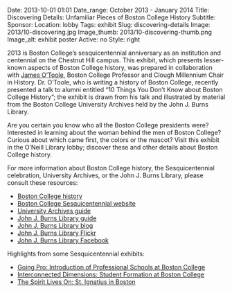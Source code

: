 Date: 2013-10-01 01:01 
Date_range: October 2013 - January 2014
Title: Discovering Details: Unfamiliar Pieces of Boston College History 
Subtitle: 
Sponsor:
Location: lobby
Tags: exhibit
Slug: discovering-details
Image: 2013/10-discovering.jpg
Image_thumb: 2013/10-discovering-thumb.png
Image_alt: exhibit poster
Active: no
Style: right

<p>2013 is Boston College&rsquo;s sesquicentennial anniversary as an   institution and centennial on the Chestnut Hill campus. This exhibit,   which presents lesser-known aspects of Boston College history, was   prepared in collaboration with <a target="_blank" href="http://www.bc.edu/schools/cas/history/faculty/alphabetical/otoole_james.html">James O&rsquo;Toole</a>,   Boston College Professor and Clough Millennium Chair in History. Dr.   O&rsquo;Toole, who is writing a history of Boston College, recently presented a   talk to alumni entitled &ldquo;10 Things You Don&rsquo;t Know about Boston College   History&rdquo;; the exhibit is drawn from his talk and illustrated by material   from the Boston College University Archives held by the John J. Burns   Library.</p>
<p>Are you certain you know who all the Boston College presidents were?   Interested in learning about the woman behind the men of Boston College?   Curious about which came first, the colors or the mascot? Visit this   exhibit in the O&rsquo;Neill Library lobby; discover these and other details   about Boston College history.</p>
<p>For more information about Boston College history, the   Sesquicentennial celebration, University Archives, or the John J. Burns   Library, please consult these resources:</p>
<ul>
  <li><a href="http://www.bc.edu/about/history.html">Boston College history</a></li>
  <li><a href="http://www.bc.edu/150">Boston College Sesquicentennial website</a> </li>
  <li><a href="http://libguides.bc.edu/univarch">University Archives guide</a> </li>
  <li><a href="http://libguides.bc.edu/burns">John J. Burns Library guide</a> </li>
  <li><a href="http://johnjburnslibrary.wordpress.com/">John J. Burns Library blog</a> </li>
  <li><a href="http://www.flickr.com/photos/bc-burnslibrary/">John J. Burns Library Flickr</a> </li>
  <li><a href="https://www.facebook.com/johnjburnslibrary">John J. Burns Library Facebook</a> </li>
</ul>
<p>Highlights from some Sesquicentennial exhibits:</p>
<ul>
  <li><a href="http://www.bc.edu/content/bc/libraries/about/exhibits-new/ONLobby2012/Goingpro.html">Going Pro: Introduction of Professional Schools at Boston College</a></li>
  <li><a href="http://www.bc.edu/content/bc/libraries/about/exhibits-new/ONLobby2012/interconnected.html">Interconnected Dimensions: Student Formation at Boston College</a> </li>
  <li><a href="http://www.bc.edu/content/bc/libraries/about/exhibits/burns/spiritlives.html">The Spirit Lives On: St. Ignatius in Boston</a> </li>
</ul>